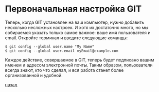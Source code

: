 # Первоначальная настройка GIT

Теперь, когда GIT установлен на ваш компьютер, нужно добавить несколько несложных настроек. И хотя их достаточно много, но мы собираемся указать только самое важное: ваше имя пользователя и email. Откройте терминал и введите следующие команды:
```
$ git config --global user.name "My Name"
$ git config --global user.email myEmail@example.com
```
Каждое действие, совершаемое в GIT, теперь будет подписано вашим именем и адресом электронной почты. Таким образом, пользователи всегда знают, кто что сделал, и вся работа станет более организованной и удобной.

[назад](./readme.md)